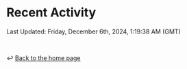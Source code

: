 # Recent Activity

<!--RECENT_ACTIVITY:start-->
<!--RECENT_ACTIVITY:end-->

<!--RECENT_ACTIVITY:last_update-->
Last Updated: Friday, December 6th, 2024, 1:19:38 AM (GMT)
<!--RECENT_ACTIVITY:last_update_end-->

<br>

↩️ [Back to the home page](/README.md)
